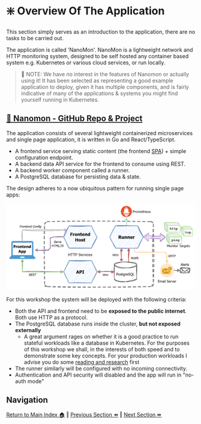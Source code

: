 # ❇️ Overview Of The Application

This section simply serves as an introduction to the application, there are no tasks to be carried out.

The application is called 'NanoMon'. NanoMon is a lightweight network and HTTP monitoring system, designed to be self
hosted any container based system e.g. Kubernetes or various cloud services, or run locally.

> 📝 NOTE: We have no interest in the features of Nanomon or actually using it! It has been selected as representing a
> good example application to deploy, given it has multiple components, and is fairly indicative of many of the
> applications & systems you might find yourself running in Kubernetes.

## [📃 Nanomon - GitHub Repo & Project](https://github.com/benc-uk/nanomon)

The application consists of several lightweight containerized microservices and single page application, it is written
in Go and React/TypeScript.

- A frontend service serving static content (the frontend
  [SPA](https://www.codecademy.com/article/what-is-a-single-page-application-spa)) + simple configuration endpoint.
- A backend data API service for the frontend to consume using REST.
- A backend worker component called a runner.
- A PostgreSQL database for persisting data & state.

The design adheres to a now ubiquitous pattern for running single page apps:

![Architecture](./architecture.drawio.png)

For this workshop the system will be deployed with the following criteria:

- Both the API and frontend need to be **exposed to the public internet**. Both use HTTP as a protocol.
- The PostgreSQL database runs inside the cluster, **but not exposed externally**
  - A great argument rages on whether it is a good practice to run stateful workloads like a database in Kubernetes. For
    the purposes of this workshop we shall, in the interests of both speed and to demonstrate some key concepts. For
    your production workloads I advise you do some
    [reading and research](https://www.google.com/search?q=should+i+run+a+database+in+kubernetes) first
- The runner similarly will be configured with no incoming connectivity.
- Authentication and API security will disabled and the app will run in "no-auth mode"

## Navigation

[Return to Main Index 🏠](../readme.md) ‖ [Previous Section ⏪](../02-container-registry/readme.md) ‖
[Next Section ⏩](../04-deployment/readme.md)
